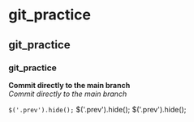 # git_practice  
## git_practice  
### git_practice
__Commit directly to the main branch__  
_Commit directly to the main branch_

`$('.prev').hide();`
    $('.prev').hide();
    $('.prev').hide();



